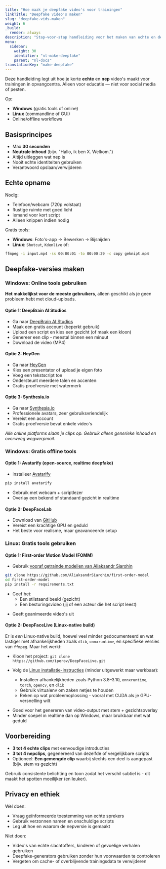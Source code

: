 ```yaml
---
title: "Hoe maak je deepfake video's voor trainingen"
linkTitle: "Deepfake video's maken"
slug: "deepfake-vids-maken"
weight: 6
_build:
  render: always
description: "Stap-voor-stap handleiding voor het maken van echte en deepfake-video's voor de 'Spot de Nep'-oefening, met gratis tools voor Windows en Linux."
menu:
  sidebar:
    weight: 30
    identifier: "nl-make-deepfake"
    parent: "nl-docs"
translationKey: "make-deepfake"
---
```


Deze handleiding legt uit hoe je korte **echte** en **nep** video's maakt voor trainingen in opvangcentra. Alleen voor educatie — niet voor social media of pesten.

Op:

- **Windows** (gratis tools of online)
- **Linux** (commandline of GUI)
- Online/offline workflows

## Basisprincipes

- Max **30 seconden**
- **Neutrale inhoud** (bijv. "Hallo, ik ben X. Welkom.")
- Altijd uitleggen wat nep is
- Nooit echte identiteiten gebruiken
- Verantwoord opslaan/verwijderen

## Echte opname

Nodig:

- Telefoon/webcam (720p volstaat)
- Rustige ruimte met goed licht
- Iemand voor kort script
- Alleen knippen indien nodig

Gratis tools:
- **Windows**: Foto's-app → Bewerken → Bijsnijden
- **Linux**: `Shotcut`, `Kdenlive` of:

```bash
ffmpeg -i input.mp4 -ss 00:00:01 -to 00:00:29 -c copy geknipt.mp4
```

## Deepfake-versies maken

### Windows: Online tools gebruiken

**Het makkelijkst voor de meeste gebruikers**, alleen geschikt als je geen probleem hebt met cloud-uploads.

#### Optie 1: DeepBrain AI Studios

* Ga naar [DeepBrain AI Studios](https://www.aistudios.com/)
* Maak een gratis account (beperkt gebruik)
* Upload een script en kies een gezicht (of maak een kloon)
* Genereer een clip - meestal binnen een minuut
* Download de video (MP4)

#### Optie 2: HeyGen

* Ga naar [HeyGen](https://www.heygen.com/)
* Kies een presentator of upload je eigen foto
* Voeg een tekstscript toe
* Ondersteunt meerdere talen en accenten
* Gratis proefversie met watermerk

#### Optie 3: Synthesia.io

* Ga naar [Synthesia.io](https://www.synthesia.io/)
* Professionele avatars, zeer gebruiksvriendelijk
* Vereist een account
* Gratis proefversie bevat enkele video's

*Alle online platforms slaan je clips op. Gebruik alleen generieke inhoud en overweeg wegwerpmail.*

### Windows: Gratis offline tools

#### Optie 1: Avatarify (open-source, realtime deepfake)

* Installeer [Avatarify](https://avatarify.ai/)

```bash
pip install avatarify
```

* Gebruik met webcam + scriptlezer
* Overlay een bekend of standaard gezicht in realtime

#### Optie 2: DeepFaceLab

* Download van [GitHub](https://github.com/iperov/DeepFaceLab)
* Vereist een krachtige GPU en geduld
* Het beste voor realisme, maar geavanceerde setup

### Linux: Gratis tools gebruiken

#### Optie 1: First-order Motion Model (FOMM)

* Gebruik [vooraf getrainde modellen van Aliaksandr Siarohin](https://github.com/AliaksandrSiarohin/first-order-model)

```bash
git clone https://github.com/AliaksandrSiarohin/first-order-model
cd first-order-model
pip install -r requirements.txt
```

* Geef het:
  * Een stilstaand beeld (gezicht)
  * Een besturingsvideo (jij of een acteur die het script leest)
- Geeft geanimeerde video's uit

#### Optie 2: DeepFaceLive (Linux-native build)

Er is *een* Linux-native build, hoewel veel minder gedocumenteerd en wat lastiger met afhankelijkheden zoals `dlib`, `onnxruntime`, en specifieke versies van `ffmpeg`. Maar het werkt:

* Kloon het project: `git clone https://github.com/iperov/DeepFaceLive.git`
* Volg de [Linux installatie-instructies](https://github.com/iperov/DeepFaceLive#linux) (minder uitgewerkt maar werkbaar):

  * Installeer afhankelijkheden zoals Python 3.8–3.10, `onnxruntime`, `torch`, `opencv`, en `dlib`
  * Gebruik virtualenv om zaken netjes te houden
  * Reken op wat probleemoplossing - vooral met CUDA als je GPU-versnelling wilt

- Goed voor het genereren van video-output met stem + gezichtsoverlay
- Minder soepel in realtime dan op Windows, maar bruikbaar met wat geduld

## Voorbereiding

* **3 tot 4 echte clips** met eenvoudige introducties
* **3 tot 4 nepclips**, gegenereerd van dezelfde of vergelijkbare scripts
* Optioneel: **Een gemengde clip** waarbij slechts een deel is aangepast (bijv. stem vs gezicht)

Gebruik consistente belichting en toon zodat het verschil subtiel is - dit maakt het spotten moeilijker (en leuker).

## Privacy en ethiek

Wel doen:

* Vraag geïnformeerde toestemming van echte sprekers
* Gebruik verzonnen namen en onschuldige scripts
* Leg uit hoe en waarom de nepversie is gemaakt

Niet doen:

* Video's van echte slachtoffers, kinderen of gevoelige verhalen gebruiken
* Deepfake-generators gebruiken zonder hun voorwaarden te controleren
* Vergeten om cache- of overblijvende trainingsdata te verwijderen
